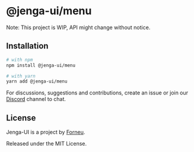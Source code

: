 # @jenga-ui/menu

Note: This project is WIP, API might change without notice.

## Installation

```sh
# with npm
npm install @jenga-ui/menu

# with yarn
yarn add @jenga-ui/menu
```

For discussions, suggestions and contributions, create an issue or join our [Discord](https://discord.gg/sHnHPnAPZj) channel to chat.

## License

Jenga-UI is a project by [Forneu](https://forneu.com).

Released under the MIT License.
